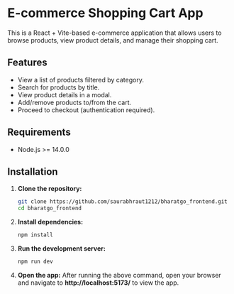 # E-commerce Shopping Cart App

This is a React + Vite-based e-commerce application that allows users to browse products, view product details, and manage their shopping cart.

## Features
- View a list of products filtered by category.
- Search for products by title.
- View product details in a modal.
- Add/remove products to/from the cart.
- Proceed to checkout (authentication required).

## Requirements
- Node.js >= 14.0.0

## Installation

1. **Clone the repository:**
   ```bash
   git clone https://github.com/saurabhraut1212/bharatgo_frontend.git
   cd bharatgo_frontend

2. **Install dependencies:**
    ```bash
    npm install
3. **Run the development server:**
    ```bash
    npm run dev
4. **Open the app:** After running the above command, open your browser and navigate to **http://localhost:5173/** to view the app.
